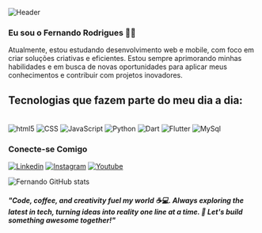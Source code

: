 ![Header](https://user-images.githubusercontent.com/67978032/171757505-6a2bf896-affd-415b-b060-bed1cdf1ce8f.png)

### Eu sou o Fernando Rodrigues ✌🏾
Atualmente, estou estudando desenvolvimento web e mobile, com foco em criar soluções criativas e eficientes. Estou sempre aprimorando minhas habilidades e em busca de novas oportunidades para aplicar meus conhecimentos e contribuir com projetos inovadores. 

## Tecnologias que fazem parte do meu dia a dia:

<div style="display: inline_block"><br/>
<img align="center" alt="html5" src="https://img.shields.io/badge/HTML5-E34F26?style=for-the-badge&logo=html5&logoColor=white" />
<img align="center" alt="CSS" src="https://img.shields.io/badge/CSS3-1572B6?style=for-the-badge&logo=css3&logoColor=white" />
<img align="center" alt="JavaScript" src="https://img.shields.io/badge/JavaScript-323330?style=for-the-badge&logo=javascript&logoColor=F7DF1E" />
<img align="center" alt="Python" src="https://img.shields.io/badge/Python-3776AB?style=for-the-badge&logo=python&logoColor=white" />
<img align="center" alt="Dart" src="https://img.shields.io/badge/Dart-0175C2?style=for-the-badge&logo=dart&logoColor=white" />
<img align="center" alt="Flutter" src="https://img.shields.io/badge/Flutter-02569B?style=for-the-badge&logo=flutter&logoColor=white" />
<img align="center" alt="MySql" src="https://img.shields.io/badge/MySQL-00000F?style=for-the-badge&logo=mysql&logoColor=white" />
</div>

### Conecte-se Comigo

[![Linkedin](https://img.shields.io/badge/LinkedIn-0077B5?style=for-the-badge&logo=linkedin&logoColor=white)](https://www.linkedin.com/in/fernando-rodrigues-79133227/)
[![Instagram](https://img.shields.io/badge/Instagram-E4405F?style=for-the-badge&logo=instagram&logoColor=white)](https://www.instagram.com/fernandorf_dev/)
[![Youtube](https://img.shields.io/badge/YouTube-FF0000?style=for-the-badge&logo=youtube&logoColor=white)](https://www.youtube.com/@fernandorodriguesfonseca4376)

![Fernando GitHub stats](https://github-readme-stats.vercel.app/api?username=FernandoRodrigues13&show_icons=true&theme=tokyonight)




#### <i>"Code, coffee, and creativity fuel my world ☕💻. Always exploring the latest in tech, turning ideas into reality one line at a time. 🚀 Let's build something awesome together!"
